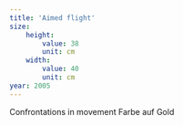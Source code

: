 ```yaml
---
title: 'Aimed flight'
size:
    height:
        value: 38
        unit: cm
    width:
        value: 40
        unit: cm
year: 2005
---
```


Confrontations in movement
Farbe auf Gold